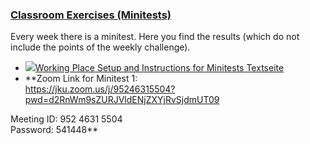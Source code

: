### [Classroom Exercises (Minitests)](https://moodle.jku.at/jku/course/view.php?id=10258#section-4)

Every week there is a minitest. Here you find the results (which do not include the points of the weekly challenge).
* [![](https://moodle.jku.at/jku/theme/image.php/classic/page/1600773234/icon)Working Place Setup and Instructions for Minitests Textseite](https://moodle.jku.at/jku/mod/page/view.php?id=4394600)
* **Zoom Link for Minitest 1:   
https://jku.zoom.us/j/95246315504?pwd=d2RnWm9sZURJVldENjZXYjRvSjdmUT09  
  
Meeting ID: 952 4631 5504  
Password: 541448**  




